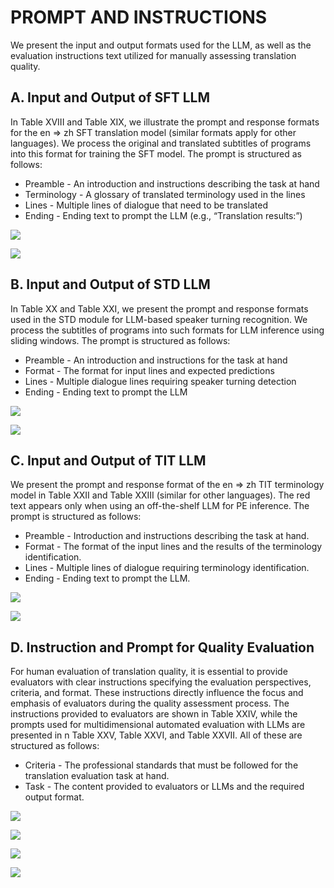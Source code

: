 # PROMPT AND INSTRUCTIONS

We present the input and output formats used for the LLM, as well as the evaluation instructions text utilized for manually assessing translation quality.

## A. Input and Output of SFT LLM

In Table XVIII and Table XIX, we illustrate the prompt and response formats for the en $\Rightarrow$ zh SFT translation model (similar formats apply for other languages). We process the original and translated subtitles of programs into this format for training the SFT model. The prompt is structured as follows:

- Preamble - An introduction and instructions describing the task at hand
- Terminology - A glossary of translated terminology used in the lines
- Lines - Multiple lines of dialogue that need to be translated
- Ending - Ending text to prompt the LLM (e.g., “Translation results:”)

![](./imgs/XVIII.png)

![](./imgs/XIX.png)

## B. Input and Output of STD LLM

In Table XX and Table XXI, we present the prompt and response formats used in the STD module for LLM-based speaker turning recognition. We process the subtitles of programs into such formats for LLM inference using sliding windows. The prompt is structured as follows:

- Preamble - An introduction and instructions for the task at hand
- Format - The format for input lines and expected predictions
- Lines - Multiple dialogue lines requiring speaker turning detection
- Ending - Ending text to prompt the LLM

![](./imgs/XX.png)

![](./imgs/XXI.png)

## C. Input and Output of TIT LLM

We present the prompt and response format of the en $\Rightarrow$ zh TIT terminology model in Table XXII and Table XXIII (similar for other languages). The red text appears only when using an off-the-shelf LLM for PE inference. The prompt is structured as follows:

- Preamble - Introduction and instructions describing the task at hand.
- Format - The format of the input lines and the results of the terminology identification.
- Lines - Multiple lines of dialogue requiring terminology identification.
- Ending - Ending text to prompt the LLM.

![](./imgs/XXII.png)

![](./imgs/XXIII.png)

## D. Instruction and Prompt for Quality Evaluation

For human evaluation of translation quality, it is essential to provide evaluators with clear instructions specifying the evaluation perspectives, criteria, and format. These instructions directly influence the focus and emphasis of evaluators during the quality assessment process. The instructions provided to evaluators are shown in  Table XXIV, while the prompts used for multidimensional automated evaluation with LLMs are presented in n Table XXV, Table XXVI, and Table XXVII. All of these are structured as follows:

- Criteria - The professional standards that must be followed for the translation evaluation task at hand.
- Task - The content provided to evaluators or LLMs and the required output format.

![](./imgs/XXIV.png)

![](./imgs/XXV.png)

![](./imgs/XXVI.png)

![](./imgs/XXVII.png)